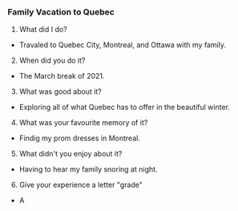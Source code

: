 ### Family Vacation to Quebec

1) What did I do?

- Travaled to Quebec City, Montreal, and Ottawa with my family.

2) When did you do it?

- The March break of 2021.

3) What was good about it?

- Exploring all of what Quebec has to offer in the beautiful winter.

4) What was your favourite memory of it?

- Findig my prom dresses in Montreal.

5) What didn't you enjoy about it?

- Having to hear my family snoring at night.

6) Give your experience a letter "grade"

- A